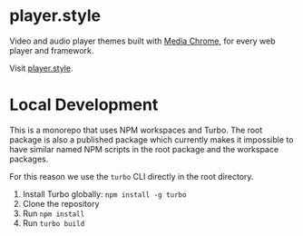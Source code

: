 # player.style

Video and audio player themes built with [Media Chrome](https://media-chrome.org), for every web player and framework.

Visit [player.style](https://player.style).

# Local Development

This is a monorepo that uses NPM workspaces and Turbo. The root package is
also a published package which currently makes it impossible to have similar
named NPM scripts in the root package and the workspace packages. 

For this reason we use the `turbo` CLI directly in the root directory.

1. Install Turbo globally: `npm install -g turbo`
1. Clone the repository
1. Run `npm install`
1. Run `turbo build`
